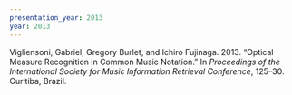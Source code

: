 ```yaml
---
presentation_year: 2013
year: 2013
---
```


Vigliensoni, Gabriel, Gregory Burlet, and Ichiro Fujinaga. 2013. “Optical Measure Recognition in Common Music Notation.” In <i>Proceedings of the International Society for Music Information Retrieval Conference</i>, 125–30. Curitiba, Brazil.